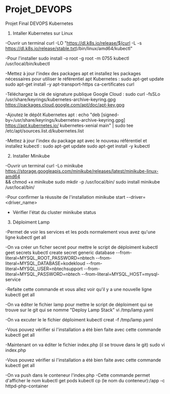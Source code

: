 # Projet_DEVOPS
Projet Final DEVOPS Kubernetes

1) Intaller Kubernetes sur Linux

-Ouvrir un terminal
curl -LO "https://dl.k8s.io/release/$(curl -L -s https://dl.k8s.io/release/stable.txt)/bin/linux/amd64/kubectl"

-Pour l'installer
sudo install -o root -g root -m 0755 kubectl /usr/local/bin/kubectl

-Mettez à jour l'index des packages apt et installez les packages nécessaires pour utiliser le référentiel apt Kubernetes :
sudo apt-get update
sudo apt-get install -y apt-transport-https ca-certificates curl

-Téléchargez la clé de signature publique Google Cloud :
sudo curl -fsSLo /usr/share/keyrings/kubernetes-archive-keyring.gpg https://packages.cloud.google.com/apt/doc/apt-key.gpg

-Ajoutez le dépôt Kubernetes apt :
echo "deb [signed-by=/usr/share/keyrings/kubernetes-archive-keyring.gpg] https://apt.kubernetes.io/ kubernetes-xenial main" | sudo tee /etc/apt/sources.list.d/kubernetes.list

-Mettez à jour l'index du package apt avec le nouveau référentiel et installez kubectl :
sudo apt-get update
sudo apt-get install -y kubectl


2) Installer Minikube

-Ouvrir un terminal
curl -Lo minikube https://storage.googleapis.com/minikube/releases/latest/minikube-linux-amd64 \
&& chmod +x minikube
sudo mkdir -p /usr/local/bin/
sudo install minikube /usr/local/bin/

-Pour confirmer la réussite de l'installation
minikube start --driver=<driver_name>

- Vérifier l'état du cluster
minikube status

3) Déploiment Lamp

-Permet de voir les services et les pods normalement vous avez qu'une ligne
kubectl get all

-On va créer un ficher secret pour mettre le script de déploiment
kubectl geet secrets
kubectl create secret generic database --from-literal=MYSQL_ROOT_PASSWORD=nbtech --from-literal=MYSQL_DATABASE=kodekloud --from-literal=MYSQL_USER=nbtechsupport --from-literal=MYSQL_PASSWORD=nbtech --from-literal=MYSQL_HOST=mysql-service

-Refaite cette commande et vous allez voir qu'il y a une nouvelle ligne
kubectl get all

-On va éditer le fichier lamp pour mettre le script de déploiment qui se trouve sur le git qui se nomme "Deploy Lamp Stack"
vi /tmp/lamp.yaml

-On va excuter le le fichier déploiment
kubectl creat -f /tmp/lamp.yaml

-Vous pouvez vérifier si l'installation a été bien faite avec cette commande
kubectl get all

-Maintenant on va éditer le fichier index.php (il se trouve dans le git)
sudo vi index.php

-Vous pouvez vérifier si l'installation a été bien faite avec cette commande
kubectl get all

-On va push dans le conteneur l'index.php
-Cette commande permet d'afficher le nom 
kubectl get pods
kubectl cp (le nom du conteneur):/app -c httpd-php-container
